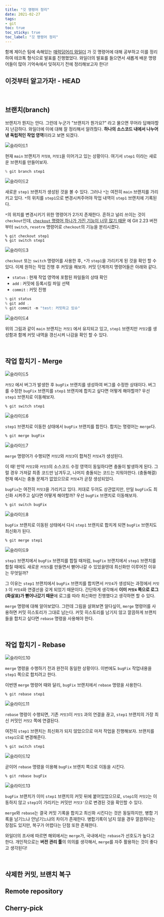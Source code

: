 ```yaml
---
title: "깃 명령어 정리"
date: 2021-02-27
tags:
- git
toc: true
toc_sticky: true
toc_label: "깃 명령어 정리"
---
```


함께 제이슨 팀에 속해있는 [매력덩어리 와일더](https://github.com/lns13301) 가 깃 명령어에 대해 공부하고 
이를 정리하여 테코톡 형식으로 발표를 진행했었다. 와일더의 발표를 들으면서 새롭게 배운 명령어들이 많아 
기억속에서 잊혀지기 전에 정리해보고자 한다!

## 이것부터 알고가자! - HEAD



<br>

## 브랜치(branch)
브랜치가 뭔지는 안다. 그런데 누군가 "브랜치가 뭔가요?" 라고 물으면 무어라 답해야할지 난감하다. 
와일더에 이에 대해 잘 정리해서 알려줬다. **하나의 소스코드 내에서 나누어낸 독립적인 작업 영역**이라고 보면 되겠다.

![슬라이드1](https://user-images.githubusercontent.com/37354145/109371491-8a1f8780-78e8-11eb-810f-32179247dd1b.png)

현재 `main` 브랜치가 `커밋0`, `커밋1`을 이어가고 있는 상황이다. 
여기서 `step1` 이라는 새로운 브랜치를 만들어보자.

```java
% git branch step1
```

![슬라이드2](https://user-images.githubusercontent.com/37354145/109371493-8c81e180-78e8-11eb-8159-b2a98451b1ca.png)

새로운 `step1` 브랜치가 생성된 것을 볼 수 있다. 그러나 `*`는 여전히 `main` 브랜치를 가리키고 있다. 
`*`의 위치를 `step1`으로 변경시켜주어야 작업 내역이 `step1` 브랜치에 기록된다.

`*`의 위치를 변경시키기 위한 명령어가 2가지 존재한다. 흔하고 널리 쓰이는 것이 `checkout`인데,
[`checkout` 명령어 하나가 가진 기능이 너무 많기 때문](https://git-scm.com/docs/git-checkout) 에
Git 2.23 버전부터 `switch`, `resotre` 명령어로 `checkout`의 기능을 분리시켰다.

```
% git checkout step1
% git switch step1
```

![슬라이드3](https://user-images.githubusercontent.com/37354145/109371495-8d1a7800-78e8-11eb-951c-68fdd484f146.png)

`checkout` 또는 `switch` 명령어를 사용한 후, `*`가 `step1`을 가리키게 된 것을 확인 할 수 있다. 
이제 원하는 작업 진행 후 커밋을 해보자. 커밋 단계까지 명령어들은 아래와 같다.

- `status` : 현재 작업 영역에 포함된 파일들의 상태 확인
- `add` : 커밋에 등록시킬 파일 선택
- `commit` : 커밋 진행

```java
% git status
% git add .
% git commit -m "test: 커밋하고 있슈"
```

![슬라이드4](https://user-images.githubusercontent.com/37354145/109371497-8db30e80-78e8-11eb-9745-ef31043b81a2.png)

위의 그림과 같이 `main` 브랜치는 `커밋1` 에서 유지되고 있고, `step1` 브랜치만 `커밋2`를 생성함과 함께 
커밋 내역을 갱신시켜 나감을 확인 할 수 있다.

<br>

## 작업 합치기 - Merge
![슬라이드5](https://user-images.githubusercontent.com/37354145/109373878-dec8ff80-78f4-11eb-96f0-02d7733914ea.png)

`커밋2` 에서 버그가 발생한 후 `bugFix` 브랜치를 생성하여 버그를 수정한 상태이다. 
버그를 수정한 `bugFix` 브랜치를 `step1` 브랜치에 합치고 싶다면 어떻게 해야할까? 
우선 `step1` 브랜치로 이동해보자.

```
% git switch step1
```

![슬라이드6](https://user-images.githubusercontent.com/37354145/109373881-e12b5980-78f4-11eb-8f5d-4fb5fa681ad7.png)

`step1` 브랜치로 이동한 상태에서 `bugFix` 브랜치를 합친다. 합치는 명령어는 `merge`다.

```
% git merge bugFix
```

![슬라이드7](https://user-images.githubusercontent.com/37354145/109373882-e1c3f000-78f4-11eb-8033-b257b3940e36.png)

`merge` 명령어가 수행되면 `커밋2`와 `커밋3`이 합쳐진 `커밋4`가 생성된다.  
  
이 때! 만약 `커밋2`와 `커밋3`의 소스코드 수정 영역이 동일하다면 충돌이 발생하게 된다. 
그럴 경우 가져갈 최종 코드만 남겨두고, 나머지 충돌되는 코드는 지워야한다. (충돌해결) 
현재 예시는 충돌 문제가 없었으므로 `커밋4`가 곧장 생성되었다.  
  
`bugFix`는 여전히 `커밋3`을 가리키고 있다. 저대로 두어도 상관없지만, 만일 `bugFix`도 최신화 시켜주고 싶다면 
어떻게 해야할까? 우선 `bugFix` 브랜치로 이동해보자.

```
% git switch bugFix
```

![슬라이드8](https://user-images.githubusercontent.com/37354145/109373884-e25c8680-78f4-11eb-9c4d-43719e17de79.png)

`bugFix` 브랜치로 이동된 상태에서 다시 `step1` 브랜치로 합치게 되면 `bugFix` 브랜치도 최신화가 된다.  

```
% git merge step1
```

![슬라이드9](https://user-images.githubusercontent.com/37354145/109376193-4b002f00-7906-11eb-9b27-938048cfaf6a.png)

`step1` 브랜치에서 `bugFix` 브랜치를 합칠 때처럼, `bugFix` 브랜치에서 `step1` 브랜치를 합칠 때에도 
새로운 `커밋5`를 만들면서 뻗어나갈 수 있었을텐데 최신화만 이루어진 이유는 무엇일까?  
  
그 이유는 `step1` 브랜치에서 `bugFix` 브랜치를 합치면서 `커밋4`가 생성되는 과정에서 
`커밋3` 이 `커밋4`와 연결선을 갖게 되었기 때문이다. 간단하게 생각해서 **이미 `커밋4` 쪽으로 
로그(화살표)가 뻗어나갔기 때문**에 로그를 따라 최신화만 진행했다고 생각하면 할 수 있다.  
  
`merge` 명령에 대해 알아보았다. 그런데 그림을 살펴보면 알다싶이, `merge` 명령어를 사용하면 
커밋 히스토리가 그대로 남는다. 커밋 히스토리를 남기지 않고 깔끔하게 브랜치들을 합치고 싶다면 `rebase` 
명령을 사용해야 한다.

<br>

## 작업 합치기 - Rebase
![슬라이드10](https://user-images.githubusercontent.com/37354145/109376194-4cc9f280-7906-11eb-8534-6f0b8933a50c.png)

`merge` 명령을 수행하기 전과 완전히 동일한 상황이다. 이번에도 `bugFix` 작업내용을 `step1` 쪽으로 합치려고 한다. 

이번엔 `merge` 명령어 때와 달리, `bugFix` 브랜치에서 `rebase` 명령을 사용한다.

```
% git rebase step1
```

![슬라이드11](https://user-images.githubusercontent.com/37354145/109376195-4dfb1f80-7906-11eb-98b1-6cee38bf53f6.png)

`rebase` 명령이 수행되면, 기존 `커밋3`이 `커밋1` 과의 연결을 끊고, `step1` 브랜치의 가장 최신 커밋인 
`커밋2` 쪽에 연결된다.  
  
여전히 `step1` 브랜치는 최신화가 되지 않았으므로 마저 작업을 진행해보자. 브랜치를 `step1`으로 변경해준다.

```
% git switch step1
```

![슬라이드12](https://user-images.githubusercontent.com/37354145/109376196-4e93b600-7906-11eb-899f-dbd3e5d8f440.png)

곧이어 `rebase` 명령을 이용해 `bugFix` 브랜치 쪽으로 이동을 시킨다.

```
% git rebase bugFix
```

![슬라이드13](https://user-images.githubusercontent.com/37354145/109376197-4f2c4c80-7906-11eb-8b8e-44701349b675.png)

`bugFix` 브랜치가 이미 `step1` 브랜치의 커밋 뒤에 붙어있었으므로, `step1`의 `커밋2`는 이동하지 않고 
`step1`이 가리키는 커밋만 `커밋3'`으로 변경된 것을 확인할 수 있다.  
  
`merge`와 `rebase`는 결국 커밋 기록을 합치고 최신화 시킨다는 것은 동일하지만, 병합 기록을 남기느냐 안남기느냐의 
차이가 존재한다. 병합기록이 남지 않을 경우 깔끔하다는 장점도 있지만, 복구가 어렵다는 단점 또한 존재한다.  
  
와일더의 조사에 따르면 해외에서는 `merge`가, 국내에서는 `rebase`가 선호도가 높다고 한다. 
개인적으로는 **버전 관리 툴**의 의의를 생각해서, `merge`를 자주 활용하는 것이 좋다고 생각된다!

<br>

## 삭제한 커밋, 브랜치 복구

## Remote repository

## Cherry-pick
